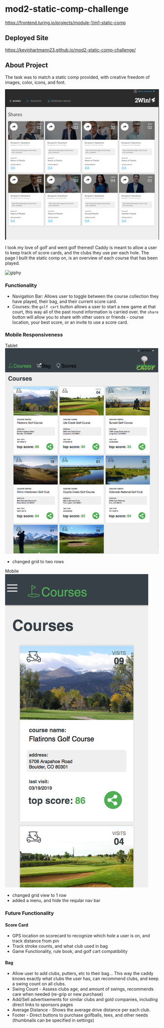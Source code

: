 # mod2-static-comp-challenge
https://frontend.turing.io/projects/module-1/m1-static-comp

## Deployed Site
https://kevinhartmann23.github.io/mod2-static-comp-challenge/

## About Project
The task was to match a static comp provided, with creative freedom of images, color, icons, and font.

![static comp view](./assets/readmeimgs/comp.png)

 I took my love of golf and went golf themed! Caddy is meant to allow a user to keep track of score cards, and the clubs they use per each hole. The page I built the static comp on, is an overview of each course that has been played.

![giphy](https://media.giphy.com/media/5sQgc8P2us67CfeYqY/giphy.gif)

### Functionality
- Navigation Bar: Allows user to toggle between the course collection they have played, their bag, and their current score card.
- Courses: the `golf cart` button allows a user to start a new game at that court, this way all of the past round information is carried over. the `share` button will allow you to share with other users or friends - course location, your best score, or an invite to use a score card.

### Mobile Responsiveness
Tablet
![tablet view](./assets/readmeimgs/tablet.png)
- changed grid to two rows

Mobile
![mobile view](./assets/readmeimgs/mobile.png)
- changed grid view to 1 row
- added a menu, and hide the reqular nav bar

### Future Functionality
#### Score Card
- GPS location on scorecard to recognize which hole a user is on, and track distance from pin
- Track stroke counts, and what club used in bag
- Game Functionality, rule book, and golf cart compatibility

#### Bag
- Allow user to add clubs, putters, etc to their bag... This way the caddy knows exactly what clubs the user has, can recommend clubs, and keep a swing count on all clubs.
- Swing Count - Assess clubs age, and amount of swings, recommends care when needed (re-grip or new purchase)
- Add/Sell advertisements for similar clubs and gold companies, including direct links to sponsors pages
- Average Distance - Shows the average drive distance per each club.
- Footer - Direct buttons to purchase golfballs, tees, and other needs (thumbnails can be specified in settings)
